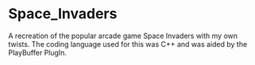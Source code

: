 # Space_Invaders
A recreation of the popular arcade game Space Invaders with my own twists. The coding language used for this was C++ and was aided by the PlayBuffer PlugIn.

